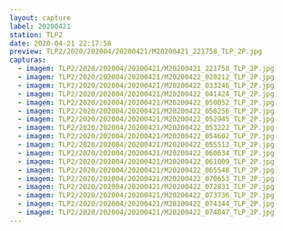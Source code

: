 ```yaml
---
layout: capture
label: 20200421
station: TLP2
date: 2020-04-21 22:17:58
preview: TLP2/2020/202004/20200421/M20200421_221758_TLP_2P.jpg
capturas:
  - imagem: TLP2/2020/202004/20200421/M20200421_221758_TLP_2P.jpg
  - imagem: TLP2/2020/202004/20200421/M20200422_020212_TLP_2P.jpg
  - imagem: TLP2/2020/202004/20200421/M20200422_033246_TLP_2P.jpg
  - imagem: TLP2/2020/202004/20200421/M20200422_041424_TLP_2P.jpg
  - imagem: TLP2/2020/202004/20200421/M20200422_050052_TLP_2P.jpg
  - imagem: TLP2/2020/202004/20200421/M20200422_050256_TLP_2P.jpg
  - imagem: TLP2/2020/202004/20200421/M20200422_052945_TLP_2P.jpg
  - imagem: TLP2/2020/202004/20200421/M20200422_053222_TLP_2P.jpg
  - imagem: TLP2/2020/202004/20200421/M20200422_054602_TLP_2P.jpg
  - imagem: TLP2/2020/202004/20200421/M20200422_055513_TLP_2P.jpg
  - imagem: TLP2/2020/202004/20200421/M20200422_060634_TLP_2P.jpg
  - imagem: TLP2/2020/202004/20200421/M20200422_061009_TLP_2P.jpg
  - imagem: TLP2/2020/202004/20200421/M20200422_065548_TLP_2P.jpg
  - imagem: TLP2/2020/202004/20200421/M20200422_070653_TLP_2P.jpg
  - imagem: TLP2/2020/202004/20200421/M20200422_072831_TLP_2P.jpg
  - imagem: TLP2/2020/202004/20200421/M20200422_073736_TLP_2P.jpg
  - imagem: TLP2/2020/202004/20200421/M20200422_074344_TLP_2P.jpg
  - imagem: TLP2/2020/202004/20200421/M20200422_074847_TLP_2P.jpg
---
```

